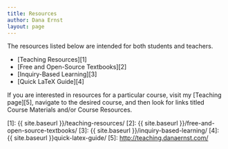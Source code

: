 ```yaml
---
title: Resources
author: Dana Ernst
layout: page
---
```

The resources listed below are intended for both students and teachers.

  * [Teaching Resources][1]
  * [Free and Open-Source Textbooks][2]
  * [Inquiry-Based Learning][3]
  * [Quick LaTeX Guide][4]

If you are interested in resources for a particular course, visit my [Teaching page][5], navigate to the desired course, and then look for links titled Course Materials and/or Course Resources.

 [1]: {{ site.baseurl }}/teaching-resources/
 [2]: {{ site.baseurl }}/free-and-open-source-textbooks/
 [3]: {{ site.baseurl }}/inquiry-based-learning/
 [4]: {{ site.baseurl }}quick-latex-guide/
 [5]: http://teaching.danaernst.com/
